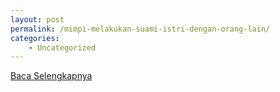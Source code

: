 ```yaml
---
layout: post
permalink: /mimpi-melakukan-suami-istri-dengan-orang-lain/
categories:
    - Uncategorized
---
```


[Baca Selengkapnya](/05)